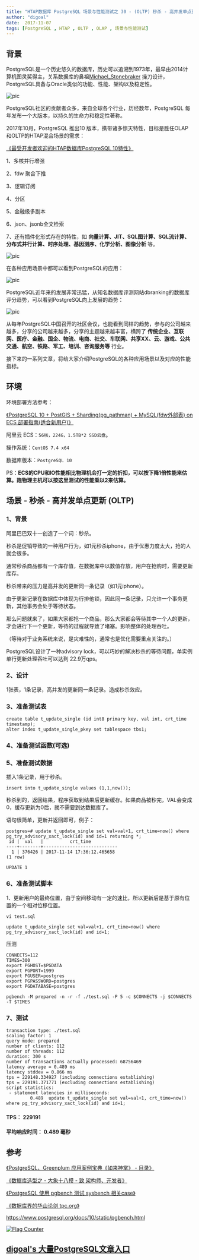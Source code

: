 ```yaml
---
title: "HTAP数据库 PostgreSQL 场景与性能测试之 30 - (OLTP) 秒杀 - 高并发单点更新"
author: "digoal"
date:  2017-11-07
tags: [PostgreSQL , HTAP , OLTP , OLAP , 场景与性能测试]
---
```

## 背景  
PostgreSQL是一个历史悠久的数据库，历史可以追溯到1973年，最早由2014计算机图灵奖得主，关系数据库的鼻祖[Michael_Stonebraker](https://en.wikipedia.org/wiki/Michael_Stonebraker) 操刀设计，PostgreSQL具备与Oracle类似的功能、性能、架构以及稳定性。  
  
![pic](20171107_02_pic_003.jpg)  
  
PostgreSQL社区的贡献者众多，来自全球各个行业，历经数年，PostgreSQL 每年发布一个大版本，以持久的生命力和稳定性著称。  
  
2017年10月，PostgreSQL 推出10 版本，携带诸多惊天特性，目标是胜任OLAP和OLTP的HTAP混合场景的需求：  
  
[《最受开发者欢迎的HTAP数据库PostgreSQL 10特性》](../201710/20171029_01.md)  
  
1、多核并行增强  
  
2、fdw 聚合下推  
  
3、逻辑订阅  
  
4、分区  
  
5、金融级多副本  
  
6、json、jsonb全文检索  
  
7、还有插件化形式存在的特性，如 **向量计算、JIT、SQL图计算、SQL流计算、分布式并行计算、时序处理、基因测序、化学分析、图像分析** 等。  
  
![pic](20171107_02_pic_001.jpg)  
  
在各种应用场景中都可以看到PostgreSQL的应用：  
  
![pic](../201706/20170601_02_pic_002.png)  
  
PostgreSQL近年来的发展非常迅猛，从知名数据库评测网站dbranking的数据库评分趋势，可以看到PostgreSQL向上发展的趋势：  
  
![pic](20171107_02_pic_002.jpg)  
  
从每年PostgreSQL中国召开的社区会议，也能看到同样的趋势，参与的公司越来越多，分享的公司越来越多，分享的主题越来越丰富，横跨了 **传统企业、互联网、医疗、金融、国企、物流、电商、社交、车联网、共享XX、云、游戏、公共交通、航空、铁路、军工、培训、咨询服务等** 行业。  
  
接下来的一系列文章，将给大家介绍PostgreSQL的各种应用场景以及对应的性能指标。  
  
## 环境  
环境部署方法参考：  
  
[《PostgreSQL 10 + PostGIS + Sharding(pg_pathman) + MySQL(fdw外部表) on ECS 部署指南(适合新用户)》](../201710/20171018_01.md)  
  
阿里云 ECS：```56核，224G，1.5TB*2 SSD云盘```。  
  
操作系统：```CentOS 7.4 x64```  
  
数据库版本：```PostgreSQL 10```  
  
PS：**ECS的CPU和IO性能相比物理机会打一定的折扣，可以按下降1倍性能来估算。跑物理主机可以按这里测试的性能乘以2来估算。**  
  
## 场景 - 秒杀 - 高并发单点更新 (OLTP)  
  
### 1、背景  
阿里巴巴双十一创造了一个词：秒杀。  
  
秒杀是促销导致的一种用户行为，如1元秒杀iphone，由于优惠力度太大，抢的人就会很多。  
  
通常秒杀商品都有一个库存值，在数据库中以数值存放，用户在抢购时，需要更新库存。  
  
秒杀带来的压力是高并发的更新同一条记录（如1元iphone）。  
  
由于更新记录在数据库中体现为行排他锁，因此同一条记录，只允许一个事务更新，其他事务会处于等待状态。  
  
那么问题就来了，如果大家都抢一个商品，那么大家都会等待其中一个人的更新，才会进行下一个更新，等待的过程就导致了堵塞。影响整体的处理吞吐。  
  
（等待对于业务系统来说，是灾难性的，通常也是优化需要重点关注的。）  
  
PostgreSQL设计了一种advisory lock，可以巧妙的解决秒杀的等待问题，单实例单行更新处理吞吐可以达到 22.9万qps。   
  
### 2、设计  
1张表，1条记录，高并发的更新同一条记录。造成秒杀效应。  
  
### 3、准备测试表  
  
```  
create table t_update_single (id int8 primary key, val int, crt_time timestamp);  
alter index t_update_single_pkey set tablespace tbs1;  
```  
  
### 4、准备测试函数(可选)  
  
  
### 5、准备测试数据  
插入1条记录，用于秒杀。  
  
```  
insert into t_update_single values (1,1,now());  
```  
  
秒杀到的，返回结果，程序获取到结果后更新缓存。如果商品被秒完，VAL会变成0，缓存更新为0后，就不需要到达数据库了。  
  
语句很简单，更新并返回即可，例子：  
  
```  
postgres=# update t_update_single set val=val+1, crt_time=now() where pg_try_advisory_xact_lock(id) and id=1 returning *;  
 id |  val   |          crt_time  
----+--------+----------------------------  
  1 | 376426 | 2017-11-14 17:36:12.465658  
(1 row)  
  
UPDATE 1  
```  
  
### 6、准备测试脚本  
1、更新用户的最终位置，由于空间移动有一定的速比，所以更新后是基于原有位置的一个相对位移位置。  
  
```  
vi test.sql  
  
update t_update_single set val=val+1, crt_time=now() where pg_try_advisory_xact_lock(id) and id=1;  
```  
  
压测  
  
```  
CONNECTS=112  
TIMES=300  
export PGHOST=$PGDATA  
export PGPORT=1999  
export PGUSER=postgres  
export PGPASSWORD=postgres  
export PGDATABASE=postgres  
  
pgbench -M prepared -n -r -f ./test.sql -P 5 -c $CONNECTS -j $CONNECTS -T $TIMES  
```  
  
### 7、测试  
  
```  
transaction type: ./test.sql  
scaling factor: 1  
query mode: prepared  
number of clients: 112  
number of threads: 112  
duration: 300 s  
number of transactions actually processed: 68756469  
latency average = 0.489 ms  
latency stddev = 0.866 ms  
tps = 229148.334927 (including connections establishing)  
tps = 229191.371771 (excluding connections establishing)  
script statistics:  
 - statement latencies in milliseconds:  
         0.489  update t_update_single set val=val+1, crt_time=now() where pg_try_advisory_xact_lock(id) and id=1;  
```  
  
#### TPS： 229191  
  
#### 平均响应时间： 0.489 毫秒  
  
  
## 参考  
[《PostgreSQL、Greenplum 应用案例宝典《如来神掌》 - 目录》](../201706/20170601_02.md)  
  
[《数据库选型之 - 大象十八摸 - 致 架构师、开发者》](../201702/20170209_01.md)  
  
[《PostgreSQL 使用 pgbench 测试 sysbench 相关case》](../201610/20161031_02.md)  
  
[《数据库界的华山论剑 tpc.org》](../201701/20170125_01.md)  
  
https://www.postgresql.org/docs/10/static/pgbench.html  
  
  
<a rel="nofollow" href="http://info.flagcounter.com/h9V1"  ><img src="http://s03.flagcounter.com/count/h9V1/bg_FFFFFF/txt_000000/border_CCCCCC/columns_2/maxflags_12/viewers_0/labels_0/pageviews_0/flags_0/"  alt="Flag Counter"  border="0"  ></a>  
  
  
  
  
  
  
## [digoal's 大量PostgreSQL文章入口](https://github.com/digoal/blog/blob/master/README.md "22709685feb7cab07d30f30387f0a9ae")
  
